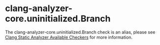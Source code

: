 clang-analyzer-core.uninitialized.Branch
========================================

The clang-analyzer-core.uninitialized.Branch check is an alias, please
see
[Clang Static Analyzer Available Checkers](https://clang.llvm.org/docs/analyzer/checkers.html#core-uninitialized-branch)
for more information.

